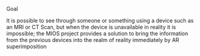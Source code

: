 Goal 

It is possible to see through someone or something using a device such as an MRI or CT Scan, but when the device is unavailable in reality it is impossible; the MIOS project provides a solution to bring the information from the previous devices into the realm of reality immediately by AR superimposition
